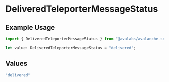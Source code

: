 # DeliveredTeleporterMessageStatus

## Example Usage

```typescript
import { DeliveredTeleporterMessageStatus } from "@avalabs/avalanche-sdk/models/components";

let value: DeliveredTeleporterMessageStatus = "delivered";
```

## Values

```typescript
"delivered"
```